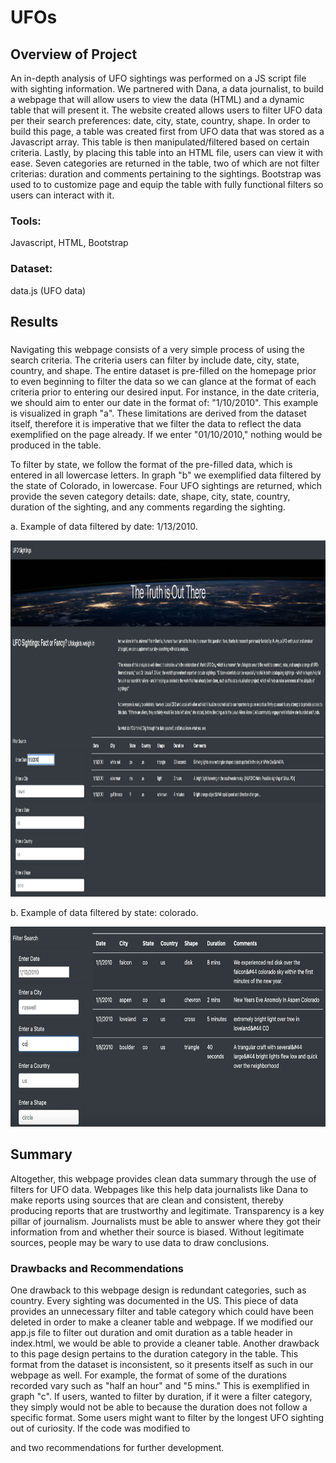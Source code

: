 # UFOs

 ## Overview of Project
 
 An in-depth analysis of UFO sightings was performed on a JS script file with sighting information. We partnered with Dana, a data journalist, to build a webpage that will allow users to view the data (HTML) and a dynamic table that will present it. The website created allows users to filter UFO data per their search preferences: date, city, state, country, shape. In order to build this page, a table was created first from UFO data that was stored as a Javascript array. This table is then manipulated/filtered based on certain criteria. Lastly, by placing this table into an HTML file, users can view it with ease. Seven categories are returned in the table, two of which are not filter criterias: duration and comments pertaining to the sightings. Bootstrap was used to to customize page and equip the table with fully functional filters so users can interact with it. 

 
### Tools:

Javascript, HTML, Bootstrap 

### Dataset: 

data.js (UFO data)
 
 
 ## Results
 
 ###
 
Navigating this webpage consists of a very simple process of using the search criteria. The criteria users can filter by include date, city, state, country, and shape. The entire dataset is pre-filled on the homepage prior to even beginning to filter the data so we can glance at the format of each criteria prior to entering our desired input. For instance, in the date criteria, we should aim to enter our date in the format of: "1/10/2010". This example is visualized in graph "a". These limitations are derived from the dataset itself, therefore it is imperative that we filter the data to reflect the data exemplified on the page already. If we enter "01/10/2010," nothing would be produced in the table. 

To filter by state, we follow the format of the pre-filled data, which is entered in all lowercase letters. In graph "b" we exemplified data filtered by the state of Colorado, in lowercase. Four UFO sightings are returned, which provide the seven category details: date, shape, city, state, country, duration of the sighting, and any comments regarding the sighting. 


a. Example of data filtered by date: 1/13/2010.  
 
<img src="https://github.com/katmarcin/UFOs/blob/b5b85c9286ecb969fd3f0ab523e735e339beeaa9/UFOs/navigation.png" width="1200" height="570"/>

b. Example of data filtered by state: colorado.

<img src="https://github.com/katmarcin/UFOs/blob/b5b85c9286ecb969fd3f0ab523e735e339beeaa9/UFOs/navigation2.png" width="570" height="320"/>
 
 
 ## Summary
 
 
Altogether, this webpage provides clean data summary through the use of filters for UFO data. Webpages like this help data journalists like Dana to make reports using sources that are clean and consistent, thereby producing reports that are trustworthy and legitimate. Transparency is a key pillar of journalism. Journalists must be able to answer where they got their information from and whether their source is biased. Without legitimate sources, people may be wary to use data to draw conclusions. 

### Drawbacks and Recommendations

One drawback to this webpage design is redundant categories, such as country. Every sighting was documented in the US. This piece of data provides an unnecessary filter and table category which could have been deleted in order to make a cleaner table and webpage. If we modified our app.js file to filter out duration and omit duration as a table header in index.html, we would be able to provide a cleaner table. Another drawback to this page design pertains to the duration category in the table. This format from the dataset is inconsistent, so it presents itself as such in our webpage as well. For example, the format of some of the durations recorded vary such as "half an hour" and "5 mins." This is exemplified in graph "c". If users, wanted to filter by duration, if it were a filter category, they simply would not be able to because the duration does not follow a specific format. Some users might want to filter by the longest UFO sighting out of curiosity. If the code was modified to 


and two recommendations for further development.
 

